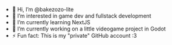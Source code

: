 - 👋 Hi, I’m @bakezozo-lite
- 👀 I’m interested in game dev and fullstack development
- 🌱 I’m currently learning NextJS
- 🌱 I’m currently working on a little videogame project in Godot 
- ⚡ Fun fact: This is my "private" GitHub account :3

<!---
bakezozo-lite/bakezozo-lite is a ✨ special ✨ repository because its `README.md` (this file) appears on your GitHub profile.
You can click the Preview link to take a look at your changes.
--->
